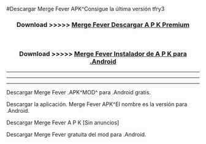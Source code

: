#Descargar Merge Fever  APK^Consigue la última versión tfry3



<div align="center">
<h3>Download >>>>> <a href="https://es-sites.web.app/?es= Merge Fever ">Merge Fever  Descargar A P K Premium</a></h3><br>

<h3>Download >>>>> <a href="https://es-sites.web.app/?es= Merge Fever ">Merge Fever  Instalador de A P K para .Android</a></h3>
</div>


----------------------------------------------------------

----------------------------------------------------------

----------------------------------------------------------

Descargar Merge Fever  .APK^MOD^ para .Android gratis.

Descargar la aplicación. Merge Fever  APK^El nombre es la versión para .Android.

Descargar Merge Fever  A P K [Sin anuncios]

Descargar Merge Fever  gratuita del mod para .Android.